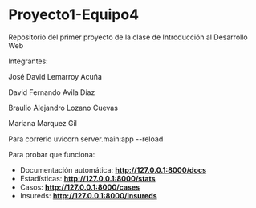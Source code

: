 # Proyecto1-Equipo4

Repositorio del primer proyecto de la clase de Introducción al Desarrollo Web

Integrantes:

José David Lemarroy Acuña

David Fernando Avila Díaz

Braulio Alejandro Lozano Cuevas

Mariana Marquez Gil


Para correrlo uvicorn server.main:app --reload

Para probar que funciona:

* Documentación automática: **http://127.0.0.1:8000/docs**
* Estadísticas: **http://127.0.0.1:8000/stats**
* Casos: **http://127.0.0.1:8000/cases**
* Insureds: **http://127.0.0.1:8000/insureds**
